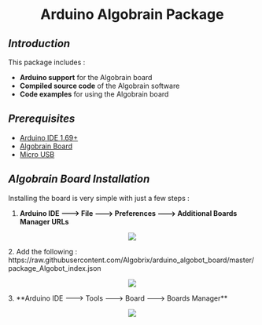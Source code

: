 <h1 align="center"> Arduino Algobrain Package</h1>

## *Introduction*
This package includes :

 - **Arduino support** for the Algobrain board
 - **Compiled source code** of the Algobrain software
 - **Code examples** for using the Algobrain board
## *Prerequisites*
 - [Arduino IDE 1.69+](https://www.arduino.cc)
 - [Algobrain Board](http://www.algobrix.com/)
 - [Micro USB](https://www.amazon.com/s?k=Micro%20USB)
## *Algobrain Board Installation*
Installing the board is very simple with just a few steps :
1. **Arduino IDE ---> File ---> Preferences ---> Additional Boards Manager URLs**
<p align="center"><img src="https://i.imgur.com/gLPYp0q.png"></img></p>
2. Add the following :
https://raw.githubusercontent.com/Algobrix/arduino_algobot_board/master/package_Algobot_index.json
<p align="center"><img src="https://i.imgur.com/tk5hSfY.png"></img></p>
3. **Arduino IDE ---> Tools ---> Board ---> Boards Manager**
<p align="center"><img src="https://i.imgur.com/aEKIZ74.png"</img></p>

